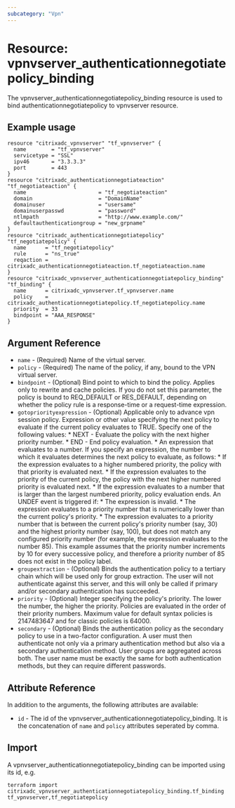 ```yaml
---
subcategory: "Vpn"
---
```


# Resource: vpnvserver_authenticationnegotiatepolicy_binding

The vpnvserver_authenticationnegotiatepolicy_binding resource is used to bind authenticationnegotiatepolicy to vpnvserver resource.


## Example usage

```hcl
resource "citrixadc_vpnvserver" "tf_vpnvserver" {
  name        = "tf_vpnvserver"
  servicetype = "SSL"
  ipv46       = "3.3.3.3"
  port        = 443
}
resource "citrixadc_authenticationnegotiateaction" "tf_negotiateaction" {
  name                       = "tf_negotiateaction"
  domain                     = "DomainName"
  domainuser                 = "usersame"
  domainuserpasswd           = "password"
  ntlmpath                   = "http://www.example.com/"
  defaultauthenticationgroup = "new_grpname"
}
resource "citrixadc_authenticationnegotiatepolicy" "tf_negotiatepolicy" {
  name      = "tf_negotiatepolicy"
  rule      = "ns_true"
  reqaction = citrixadc_authenticationnegotiateaction.tf_negotiateaction.name
}
resource "citrixadc_vpnvserver_authenticationnegotiatepolicy_binding" "tf_binding" {
  name      = citrixadc_vpnvserver.tf_vpnvserver.name
  policy    = citrixadc_authenticationnegotiatepolicy.tf_negotiatepolicy.name
  priority  = 33
  bindpoint = "AAA_RESPONSE"
}
```


## Argument Reference

* `name` - (Required) Name of the virtual server.
* `policy` - (Required) The name of the policy, if any, bound to the VPN virtual server.
* `bindpoint` - (Optional) Bind point to which to bind the policy. Applies only to rewrite and cache policies. If you do not set this parameter, the policy is bound to REQ_DEFAULT or RES_DEFAULT, depending on whether the policy rule is a response-time or a request-time expression.
* `gotopriorityexpression` - (Optional) Applicable only to advance vpn session policy. Expression or other value specifying the next policy to evaluate if the current policy evaluates to TRUE.  Specify one of the following values: * NEXT - Evaluate the policy with the next higher priority number. * END - End policy evaluation. * An expression that evaluates to a number. If you specify an expression, the number to which it evaluates determines the next policy to evaluate, as follows: *  If the expression evaluates to a higher numbered priority, the policy with that priority is evaluated next. * If the expression evaluates to the priority of the current policy, the policy with the next higher numbered priority is evaluated next. * If the expression evaluates to a number that is larger than the largest numbered priority, policy evaluation ends. An UNDEF event is triggered if: * The expression is invalid. * The expression evaluates to a priority number that is numerically lower than the current policy's priority. * The expression evaluates to a priority number that is between the current policy's priority number (say, 30) and the highest priority number (say, 100), but does not match any configured priority number (for example, the expression evaluates to the number 85). This example assumes that the priority number increments by 10 for every successive policy, and therefore a priority number of 85 does not exist in the policy label.
* `groupextraction` - (Optional) Binds the authentication policy to a tertiary chain which will be used only for group extraction.  The user will not authenticate against this server, and this will only be called if primary and/or secondary authentication has succeeded.
* `priority` - (Optional) Integer specifying the policy's priority. The lower the number, the higher the priority. Policies are evaluated in the order of their priority numbers. Maximum value for default syntax policies is 2147483647 and for classic policies is 64000.
* `secondary` - (Optional) Binds the authentication policy as the secondary policy to use in a two-factor configuration. A user must then authenticate not only via a primary authentication method but also via a secondary authentication method. User groups are aggregated across both. The user name must be exactly the same for both authentication methods, but they can require different passwords.


## Attribute Reference

In addition to the arguments, the following attributes are available:

* `id` - The id of the vpnvserver_authenticationnegotiatepolicy_binding. It is the concatenation of `name` and `policy` attributes seperated by comma.


## Import

A vpnvserver_authenticationnegotiatepolicy_binding can be imported using its id, e.g.

```shell
terraform import citrixadc_vpnvserver_authenticationnegotiatepolicy_binding.tf_binding tf_vpnvserver,tf_negotiatepolicy
```
